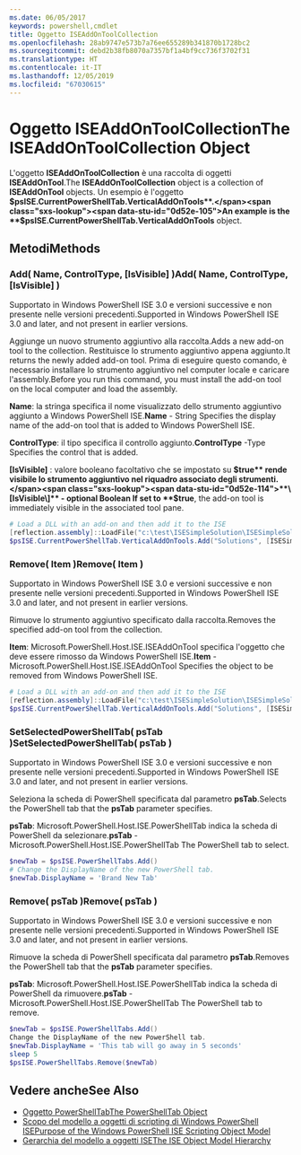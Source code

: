 ```yaml
---
ms.date: 06/05/2017
keywords: powershell,cmdlet
title: Oggetto ISEAddOnToolCollection
ms.openlocfilehash: 28ab9747e573b7a76ee655289b341870b1728bc2
ms.sourcegitcommit: debd2b38fb8070a7357bf1a4bf9cc736f3702f31
ms.translationtype: HT
ms.contentlocale: it-IT
ms.lasthandoff: 12/05/2019
ms.locfileid: "67030615"
---
```

# <a name="the-iseaddontoolcollection-object"></a><span data-ttu-id="0d52e-103">Oggetto ISEAddOnToolCollection</span><span class="sxs-lookup"><span data-stu-id="0d52e-103">The ISEAddOnToolCollection Object</span></span>

<span data-ttu-id="0d52e-104">L'oggetto **ISEAddOnToolCollection** è una raccolta di oggetti **ISEAddOnTool**.</span><span class="sxs-lookup"><span data-stu-id="0d52e-104">The **ISEAddOnToolCollection** object is a collection of **ISEAddOnTool** objects.</span></span> <span data-ttu-id="0d52e-105">Un esempio è l'oggetto **$psISE.CurrentPowerShellTab.VerticalAddOnTools**.</span><span class="sxs-lookup"><span data-stu-id="0d52e-105">An example is the **$psISE.CurrentPowerShellTab.VerticalAddOnTools** object.</span></span>

## <a name="methods"></a><span data-ttu-id="0d52e-106">Metodi</span><span class="sxs-lookup"><span data-stu-id="0d52e-106">Methods</span></span>

### <a name="add-name-controltype-isvisible-"></a><span data-ttu-id="0d52e-107">Add\( Name, ControlType, \[IsVisible\] \)</span><span class="sxs-lookup"><span data-stu-id="0d52e-107">Add\( Name, ControlType, \[IsVisible\] \)</span></span>

<span data-ttu-id="0d52e-108">Supportato in Windows PowerShell ISE 3.0 e versioni successive e non presente nelle versioni precedenti.</span><span class="sxs-lookup"><span data-stu-id="0d52e-108">Supported in Windows PowerShell ISE 3.0 and later, and not present in earlier versions.</span></span>

<span data-ttu-id="0d52e-109">Aggiunge un nuovo strumento aggiuntivo alla raccolta.</span><span class="sxs-lookup"><span data-stu-id="0d52e-109">Adds a new add-on tool to the collection.</span></span> <span data-ttu-id="0d52e-110">Restituisce lo strumento aggiuntivo appena aggiunto.</span><span class="sxs-lookup"><span data-stu-id="0d52e-110">It returns the newly added add-on tool.</span></span> <span data-ttu-id="0d52e-111">Prima di eseguire questo comando, è necessario installare lo strumento aggiuntivo nel computer locale e caricare l'assembly.</span><span class="sxs-lookup"><span data-stu-id="0d52e-111">Before you run this command, you must install the add-on tool on the local computer and load the assembly.</span></span>

<span data-ttu-id="0d52e-112">**Name**: la stringa specifica il nome visualizzato dello strumento aggiuntivo aggiunto a Windows PowerShell ISE.</span><span class="sxs-lookup"><span data-stu-id="0d52e-112">**Name** - String Specifies the display name of the add-on tool that is added to Windows PowerShell ISE.</span></span>

<span data-ttu-id="0d52e-113">**ControlType**: il tipo specifica il controllo aggiunto.</span><span class="sxs-lookup"><span data-stu-id="0d52e-113">**ControlType** -Type Specifies the control that is added.</span></span>

<span data-ttu-id="0d52e-114">**\[IsVisible\]** : valore booleano facoltativo che se impostato su **$true** rende visibile lo strumento aggiuntivo nel riquadro associato degli strumenti.</span><span class="sxs-lookup"><span data-stu-id="0d52e-114">**\[IsVisible\]** - optional Boolean If set to **$true**, the add-on tool is immediately visible in the associated tool pane.</span></span>

```powershell
# Load a DLL with an add-on and then add it to the ISE
[reflection.assembly]::LoadFile("c:\test\ISESimpleSolution\ISESimpleSolution.dll")
$psISE.CurrentPowerShellTab.VerticalAddOnTools.Add("Solutions", [ISESimpleSolution.Solution], $true)
```

### <a name="remove-item-"></a><span data-ttu-id="0d52e-115">Remove\( Item \)</span><span class="sxs-lookup"><span data-stu-id="0d52e-115">Remove\( Item \)</span></span>

<span data-ttu-id="0d52e-116">Supportato in Windows PowerShell ISE 3.0 e versioni successive e non presente nelle versioni precedenti.</span><span class="sxs-lookup"><span data-stu-id="0d52e-116">Supported in Windows PowerShell ISE 3.0 and later, and not present in earlier versions.</span></span>

<span data-ttu-id="0d52e-117">Rimuove lo strumento aggiuntivo specificato dalla raccolta.</span><span class="sxs-lookup"><span data-stu-id="0d52e-117">Removes the specified add-on tool from the collection.</span></span>

<span data-ttu-id="0d52e-118">**Item**: Microsoft.PowerShell.Host.ISE.ISEAddOnTool specifica l'oggetto che deve essere rimosso da Windows PowerShell ISE.</span><span class="sxs-lookup"><span data-stu-id="0d52e-118">**Item** - Microsoft.PowerShell.Host.ISE.ISEAddOnTool Specifies the object to be removed from Windows PowerShell ISE.</span></span>

```powershell
# Load a DLL with an add-on and then add it to the ISE
[reflection.assembly]::LoadFile("c:\test\ISESimpleSolution\ISESimpleSolution.dll")
$psISE.CurrentPowerShellTab.VerticalAddOnTools.Add("Solutions", [ISESimpleSolution.Solution], $true)
```

### <a name="setselectedpowershelltab-pstab-"></a><span data-ttu-id="0d52e-119">SetSelectedPowerShellTab\( psTab \)</span><span class="sxs-lookup"><span data-stu-id="0d52e-119">SetSelectedPowerShellTab\( psTab \)</span></span>

<span data-ttu-id="0d52e-120">Supportato in Windows PowerShell ISE 3.0 e versioni successive e non presente nelle versioni precedenti.</span><span class="sxs-lookup"><span data-stu-id="0d52e-120">Supported in Windows PowerShell ISE 3.0 and later, and not present in earlier versions.</span></span>

<span data-ttu-id="0d52e-121">Seleziona la scheda di PowerShell specificata dal parametro **psTab**.</span><span class="sxs-lookup"><span data-stu-id="0d52e-121">Selects the PowerShell tab that the **psTab** parameter specifies.</span></span>

<span data-ttu-id="0d52e-122">**psTab**: Microsoft.PowerShell.Host.ISE.PowerShellTab indica la scheda di PowerShell da selezionare.</span><span class="sxs-lookup"><span data-stu-id="0d52e-122">**psTab** - Microsoft.PowerShell.Host.ISE.PowerShellTab The PowerShell tab to select.</span></span>

```powershell
$newTab = $psISE.PowerShellTabs.Add()
# Change the DisplayName of the new PowerShell tab.
$newTab.DisplayName = 'Brand New Tab'
```

### <a name="remove-pstab-"></a><span data-ttu-id="0d52e-123">Remove\( psTab \)</span><span class="sxs-lookup"><span data-stu-id="0d52e-123">Remove\( psTab \)</span></span>

<span data-ttu-id="0d52e-124">Supportato in Windows PowerShell ISE 3.0 e versioni successive e non presente nelle versioni precedenti.</span><span class="sxs-lookup"><span data-stu-id="0d52e-124">Supported in Windows PowerShell ISE 3.0 and later, and not present in earlier versions.</span></span>

<span data-ttu-id="0d52e-125">Rimuove la scheda di PowerShell specificata dal parametro **psTab**.</span><span class="sxs-lookup"><span data-stu-id="0d52e-125">Removes the PowerShell tab that the **psTab** parameter specifies.</span></span>

<span data-ttu-id="0d52e-126">**psTab**: Microsoft.PowerShell.Host.ISE.PowerShellTab indica la scheda di PowerShell da rimuovere.</span><span class="sxs-lookup"><span data-stu-id="0d52e-126">**psTab** - Microsoft.PowerShell.Host.ISE.PowerShellTab The PowerShell tab to remove.</span></span>

```powershell
$newTab = $psISE.PowerShellTabs.Add()
Change the DisplayName of the new PowerShell tab.
$newTab.DisplayName = 'This tab will go away in 5 seconds'
sleep 5
$psISE.PowerShellTabs.Remove($newTab)
```

## <a name="see-also"></a><span data-ttu-id="0d52e-127">Vedere anche</span><span class="sxs-lookup"><span data-stu-id="0d52e-127">See Also</span></span>

- [<span data-ttu-id="0d52e-128">Oggetto PowerShellTab</span><span class="sxs-lookup"><span data-stu-id="0d52e-128">The PowerShellTab Object</span></span>](The-PowerShellTab-Object.md)
- [<span data-ttu-id="0d52e-129">Scopo del modello a oggetti di scripting di Windows PowerShell ISE</span><span class="sxs-lookup"><span data-stu-id="0d52e-129">Purpose of the Windows PowerShell ISE Scripting Object Model</span></span>](Purpose-of-the-Windows-PowerShell-ISE-Scripting-Object-Model.md)
- [<span data-ttu-id="0d52e-130">Gerarchia del modello a oggetti ISE</span><span class="sxs-lookup"><span data-stu-id="0d52e-130">The ISE Object Model Hierarchy</span></span>](The-ISE-Object-Model-Hierarchy.md)
